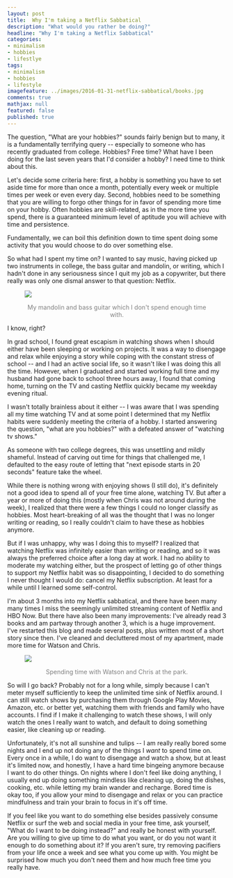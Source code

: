 ```yaml
---
layout: post
title:  Why I'm taking a Netflix Sabbatical
description: "What would you rather be doing?"
headline: "Why I'm taking a Netflix Sabbatical"
categories: 
- minimalism
- hobbies
- lifestlye
tags: 
- minimalism
- hobbies
- lifestyle
imagefeature: ../images/2016-01-31-netflix-sabbatical/books.jpg
comments: true
mathjax: null
featured: false
published: true
---
```

The question, "What are your hobbies?" sounds fairly benign but to many, it is a fundamentally terrifying query -- especially to someone who has recently graduated from college. Hobbies? Free time? What have I been doing for the last seven years that I'd consider a hobby? I need time to think about this.

Let's decide some criteria here: first, a hobby is something you have to set aside time for more than once a month, potentially every week or multiple times per week or even every day. Second, hobbies need to be something that you are willing to forgo other things for in favor of spending more time on your hobby. Often hobbies are skill-related, as in the more time you spend, there is a guaranteed minimum level of aptitude you will achieve with time and persistence.

Fundamentally, we can boil this definition down to time spent doing some activity that you would choose to do over something else.

So what had I spent my time on? I wanted to say music, having picked up two instruments in college, the bass guitar and mandolin, or writing, which I hadn't done in any seriousness since I quit my job as a copywriter, but there really was only one dismal answer to that question: Netflix.

<figure>
        <a href="{{ site.url }}/images/2016-01-31-netflix-sabbatical/instruments.jpg"><img src="{{ site.url }}/images/2016-01-31-netflix-sabbatical/instruments.jpg"></a>
	<p style="color: gray" align="middle">My mandolin and bass guitar which I don't spend enough time with.</p>
</figure>

I know, right?

In grad school, I found great escapism in watching shows when I should either have been sleeping or working on projects. It was a way to disengage and relax while enjoying a story while coping with the constant stress of school -- and I had an active social life, so it wasn't like I was doing this all the time. However, when I graduated and started working full time and my husband had gone back to school three hours away, I found that coming home, turning on the TV and casting Netflix quickly became my weekday evening ritual. 

I wasn't totally brainless about it either -- I was aware that I was spending all my time watching TV and at some point I determined that my Netflix habits were suddenly meeting the criteria of a hobby. I started answering the question, "what are you hobbies?" with a defeated answer of "watching tv shows."

As someone with two college degrees, this was unsettling and mildly shameful. Instead of carving out time for things that challenged me, I defaulted to the easy route of letting that "next episode starts in 20 seconds" feature take the wheel.

While there is nothing wrong with enjoying shows (I still do), it's definitely not a good idea to spend all of your free time alone, watching TV. But after a year or more of doing this (mostly when Chris was not around during the week), I realized that there were a few things I could no longer classify as hobbies. Most heart-breaking of all was the thought that I was no longer writing or reading, so I really couldn't claim to have these as hobbies anymore.

But if I was unhappy, why was I doing this to myself? I realized that watching Netflix was infinitely easier than writing or reading, and so it was always the preferred choice after a long day at work. I had no ability to moderate my watching either, but the prospect of letting go of other things to support my Netflix habit was so disappointing, I decided to do something I never thought I would do: cancel my Netflix subscription. At least for a while until I learned some self-control.

I'm about 3 months into my Netflix sabbatical, and there have been many many times I miss the seemingly unlimited streaming content of Netflix and HBO Now. But there have also been many improvements: I've already read 3 books and am partway through another 3, which is a huge improvement. I've restarted this blog and made several posts, plus written most of a short story since then. I've cleaned and decluttered most of my apartment, made more time for Watson and Chris.

<figure>
	<a href="{{ site.url }}/images/2016-01-31-netflix-sabbatical/family.jpg"><img src="{{ site.url }}/images/2016-01-31-netflix-sabbatical/family.jpg"></a>
	<p style="color: gray" align="middle">Spending time with Watson and Chris at the park.</p>
</figure>

So will I go back? Probably not for a long while, simply because I can't meter myself sufficiently to keep the unlimited time sink of Netflix around. I can still watch shows by purchasing them through Google Play Movies, Amazon, etc. or better yet, watching them with friends and family who have accounts. I find if I make it challenging to watch these shows, I will only watch the ones I really want to watch, and default to doing something easier, like cleaning up or reading.

Unfortunately, it's not all sunshine and tulips -- I am really really bored some nights and I end up not doing any of the things I *want* to spend time on. Every once in a while, I do want to disengage and watch a show, but at least it's limited now, and honestly, I have a hard time bingeing anymore because I want to do other things. On nights where I don't feel like doing anything, I usually end up doing something mindless like cleaning up, doing the dishes, cooking, etc. while letting my brain wander and recharge. Bored time is okay too, if you allow your mind to disengage and relax or you can practice mindfulness and train your brain to focus in it's off time. 

If you feel like you want to do something else besides passively consume Netflix or surf the web and social media in your free time, ask yourself, "What do I want to be doing instead?" and really be honest with yourself. Are you willing to give up time to do what you want, or do you not want it enough to do something about it? If you aren't sure, try removing pacifiers from your life once a week and see what you come up with. You might be surprised how much you don't need them and how much free time you really have.
